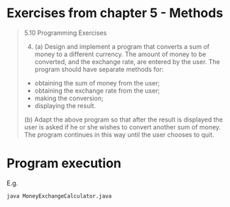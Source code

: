 # Exercises from chapter 5 - Methods

> 5.10 Programming Exercises
>
> 4. (a) Design and implement a program that converts a sum of money to a different
> currency. The amount of money to be converted, and the exchange rate, are
> entered by the user. The program should have separate methods for:
>
> - obtaining the sum of money from the user;
> - obtaining the exchange rate from the user;
> - making the conversion;
> - displaying the result.
>
> (b) Adapt the above program so that after the result is displayed the user is asked
> if he or she wishes to convert another sum of money. The program continues
> in this way until the user chooses to quit.


# Program execution

E.g.

```bash
java MoneyExchangeCalculator.java
```
